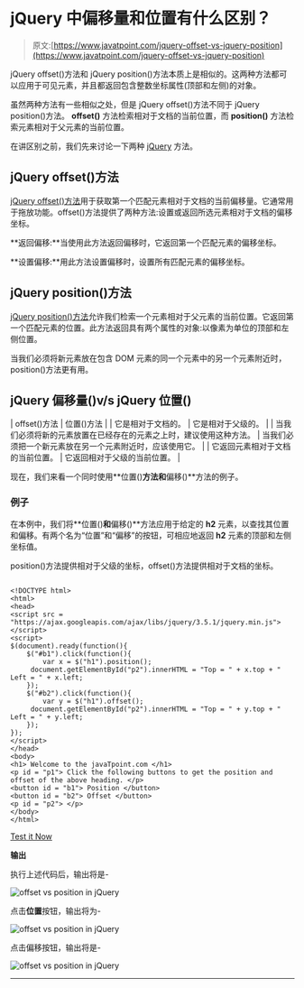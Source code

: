 # jQuery 中偏移量和位置有什么区别？

> 原文:[https://www.javatpoint.com/jquery-offset-vs-jquery-position](https://www.javatpoint.com/jquery-offset-vs-jquery-position)

jQuery offset()方法和 jQuery position()方法本质上是相似的。这两种方法都可以应用于可见元素，并且都返回包含整数坐标属性(顶部和左侧)的对象。

虽然两种方法有一些相似之处，但是 jQuery offset()方法不同于 jQuery position()方法。 **offset()** 方法检索相对于文档的当前位置，而 **position()** 方法检索元素相对于父元素的当前位置。

在讲区别之前，我们先来讨论一下两种 [jQuery](https://www.javatpoint.com/jquery-tutorial) 方法。

## jQuery offset()方法

[jQuery offset()方法](https://www.javatpoint.com/jquery-offset)用于获取第一个匹配元素相对于文档的当前偏移量。它通常用于拖放功能。offset()方法提供了两种方法:设置或返回所选元素相对于文档的偏移坐标。

**返回偏移:**当使用此方法返回偏移时，它返回第一个匹配元素的偏移坐标。

**设置偏移:**用此方法设置偏移时，设置所有匹配元素的偏移坐标。

## jQuery position()方法

[jQuery position()方法](https://www.javatpoint.com/jquery-position)允许我们检索一个元素相对于父元素的当前位置。它返回第一个匹配元素的位置。此方法返回具有两个属性的对象:以像素为单位的顶部和左侧位置。

当我们必须将新元素放在包含 DOM 元素的同一个元素中的另一个元素附近时，position()方法更有用。

## jQuery 偏移量()v/s jQuery 位置()

| offset()方法 | 位置()方法 |
| 它是相对于文档的。 | 它是相对于父级的。 |
| 当我们必须将新的元素放置在已经存在的元素之上时，建议使用这种方法。 | 当我们必须把一个新元素放在另一个元素附近时，应该使用它。 |
| 它返回元素相对于文档的当前位置。 | 它返回相对于父级的当前位置。 |

现在，我们来看一个同时使用**位置()**方法和**偏移()**方法的例子。

### 例子

在本例中，我们将**位置()**和**偏移()**方法应用于给定的 **h2** 元素，以查找其位置和偏移。有两个名为“位置”和“偏移”的按钮，可相应地返回 **h2** 元素的顶部和左侧坐标值。

position()方法提供相对于父级的坐标，offset()方法提供相对于文档的坐标。

```

<!DOCTYPE html>  
<html>  
<head>  
<script src = "https://ajax.googleapis.com/ajax/libs/jquery/3.5.1/jquery.min.js"> </script>
<script>  
$(document).ready(function(){  
    $("#b1").click(function(){  
        var x = $("h1").position();  
     document.getElementById("p2").innerHTML = "Top = " + x.top + " Left = " + x.left;
    });  
	$("#b2").click(function(){  
        var y = $("h1").offset();  
     document.getElementById("p2").innerHTML = "Top = " + y.top + " Left = " + y.left;
    });
});  
</script>  
</head>  
<body>  
<h1> Welcome to the javaTpoint.com </h1>  
<p id = "p1"> Click the following buttons to get the position and offset of the above heading. </p>
<button id = "b1"> Position </button>  
<button id = "b2"> Offset </button>  
<p id = "p2"> </p>
</body>  
</html> 

```

[Test it Now](https://www.javatpoint.com/oprweb/test.jsp?filename=offset-vs-position-in-jquery1)

**输出**

执行上述代码后，输出将是-

![offset vs position in jQuery](../Images/987d89d34c14c226773111ade7b34f75.png)

点击**位置**按钮，输出将为-

![offset vs position in jQuery](../Images/4f763d7621a3e356347bbe870ce429e8.png)

点击偏移按钮，输出将是-

![offset vs position in jQuery](../Images/867042dec87d6f668abc6aa69e86ffd8.png)

* * *